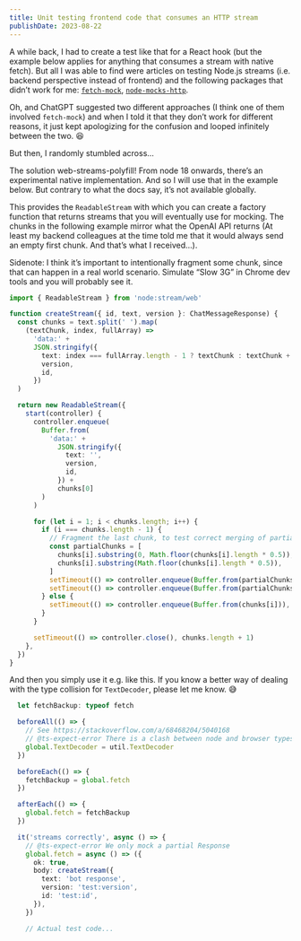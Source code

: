 ```yaml
---
title: Unit testing frontend code that consumes an HTTP stream
publishDate: 2023-08-22
---
```


A while back, I had to create a test like that for a React hook (but the example below applies for anything that consumes a stream with native fetch). But all I was able to find were articles on testing Node.js streams (i.e. backend perspective instead of frontend) and the following packages that didn’t work for me: [`fetch-mock`](https://www.npmjs.com/package/fetch-mock), [`node-mocks-http`](https://www.npmjs.com/package/node-mocks-http).

Oh, and ChatGPT suggested two different approaches (I think one of them involved `fetch-mock`) and when I told it that they don’t work for different reasons, it just kept apologizing for the confusion and looped infinitely between the two. 😆

But then, I randomly stumbled across…

The solution
web-streams-polyfill! From node 18 onwards, there’s an experimental native implementation. And so I will use that in the example below. But contrary to what the docs say, it’s not available globally.

This provides the `ReadableStream` with which you can create a factory function that returns streams that you will eventually use for mocking. The chunks in the following example mirror what the OpenAI API returns (At least my backend colleagues at the time told me that it would always send an empty first chunk. And that’s what I received…).

Sidenote: I think it’s important to intentionally fragment some chunk, since that can happen in a real world scenario. Simulate “Slow 3G” in Chrome dev tools and you will probably see it.

```typescript
import { ReadableStream } from 'node:stream/web'

function createStream({ id, text, version }: ChatMessageResponse) {
  const chunks = text.split(' ').map(
    (textChunk, index, fullArray) =>
      'data:' +
      JSON.stringify({
        text: index === fullArray.length - 1 ? textChunk : textChunk + ' ',
        version,
        id,
      })
  )

  return new ReadableStream({
    start(controller) {
      controller.enqueue(
        Buffer.from(
          'data:' +
            JSON.stringify({
              text: '',
              version,
              id,
            }) +
            chunks[0]
        )
      )

      for (let i = 1; i < chunks.length; i++) {
        if (i === chunks.length - 1) {
          // Fragment the last chunk, to test correct merging of partial responses
          const partialChunks = [
            chunks[i].substring(0, Math.floor(chunks[i].length * 0.5)),
            chunks[i].substring(Math.floor(chunks[i].length * 0.5)),
          ]
          setTimeout(() => controller.enqueue(Buffer.from(partialChunks[0])), i)
          setTimeout(() => controller.enqueue(Buffer.from(partialChunks[1])), i + 1)
        } else {
          setTimeout(() => controller.enqueue(Buffer.from(chunks[i])), i)
        }
      }

      setTimeout(() => controller.close(), chunks.length + 1)
    },
  })
}
```

And then you simply use it e.g. like this. If you know a better way of dealing with the type collision for `TextDecoder`, please let me know. 😅

```typescript
  let fetchBackup: typeof fetch

  beforeAll(() => {
    // See https://stackoverflow.com/a/68468204/5040168
    // @ts-expect-error There is a clash between node and browser types.
    global.TextDecoder = util.TextDecoder
  })

  beforeEach(() => {
    fetchBackup = global.fetch
  })

  afterEach(() => {
    global.fetch = fetchBackup
  })

  it('streams correctly', async () => {
    // @ts-expect-error We only mock a partial Response
    global.fetch = async () => ({
      ok: true,
      body: createStream({
        text: 'bot response',
        version: 'test:version',
        id: 'test:id',
      }),
    })

    // Actual test code...
```